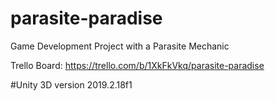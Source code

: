 # parasite-paradise
Game Development Project with a Parasite Mechanic

Trello Board: https://trello.com/b/1XkFkVkq/parasite-paradise


#Unity 3D version
2019.2.18f1
